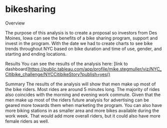 # bikesharing

Overview

The purpose of this analysis is to create a proposal so investors from Des Moines, Iowa can see the benefits of a bike sharing program, support and invest in the program.  With the date we had to create charts to see bike trends throughout NYC based on bike duration and time of use, gender, and starting and ending locations.  

Results
You can see the results of the analysis here: [link to dashboard]https://public.tableau.com/app/profile/mike.stegmuller/viz/NYC_Citibike_challenge/NYCCitibikeStory?publish=yes()    

Summary
The results of the analysis will show that men make up most of the bike riders.  Most rides are around 5 minutes long.  The majority of rides also coincides with the morning and evening work commute.   Given that the men make up most of the riders future analysis for advertising can be geared more towards them when marketing the program.  You can also have more biking stations in as smaller area and more bikes available during the work week.  That would add more overall riders, but it could also have more female riders as well.     
